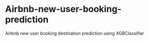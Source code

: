 # Airbnb-new-user-booking-prediction
Airbnb new user booking destination prediction using XGBClassifier
